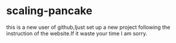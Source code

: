 # scaling-pancake
this is a new user of github,Ijust set up a new project following the instruction of the website.If it waste your time I am sorry.
